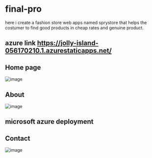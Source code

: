 # final-pro
here i create a fashion store web apps named sprystore that helps the costumer to find good products in cheap rates and genuine product.
## azure link  https://jolly-island-056170210.1.azurestaticapps.net/

## Home page
![image](https://user-images.githubusercontent.com/91595824/191785875-c1e8bb3d-3c4e-4eca-a3c2-575781f33ccd.png)




## About
![image](https://user-images.githubusercontent.com/91595824/191786027-1b271210-2eac-43d8-bb6b-e779d6244886.png)

## microsoft azure deployment


## Contact

![image](https://user-images.githubusercontent.com/91595824/191786308-c7abfe38-d68c-410e-9e49-ddf4433d7642.png)



